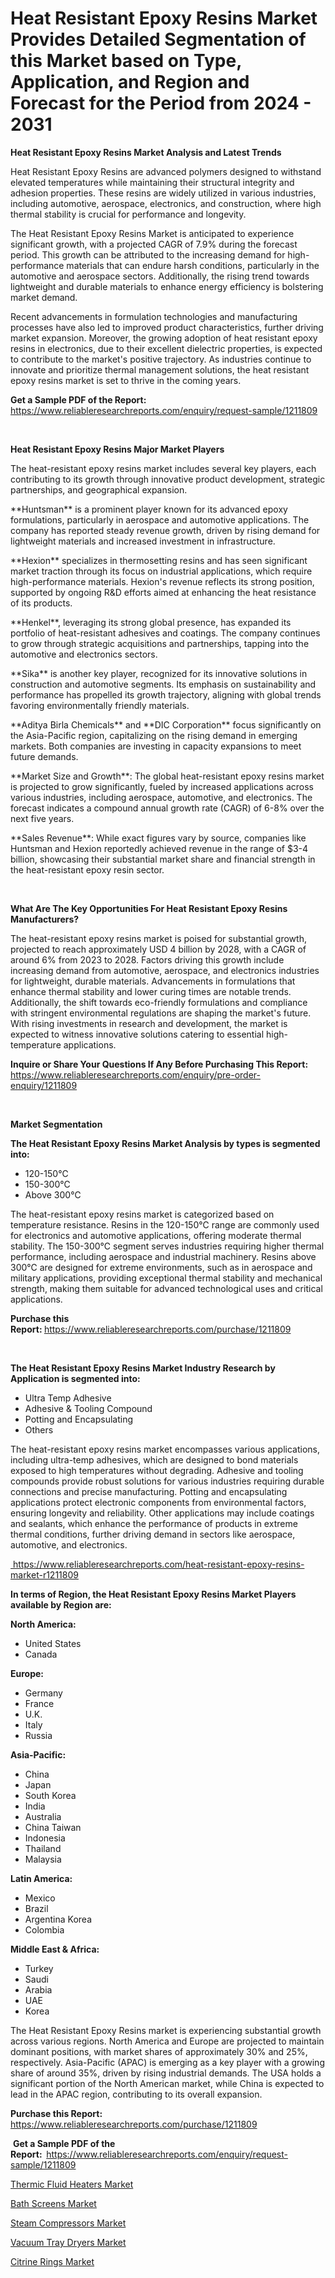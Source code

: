<p><h1>Heat Resistant Epoxy Resins Market Provides Detailed Segmentation of this Market based on Type, Application, and Region and Forecast for the Period from 2024 - 2031</h1></p><p><strong>Heat Resistant Epoxy Resins Market Analysis and Latest Trends</strong></p>
<p><p>Heat Resistant Epoxy Resins are advanced polymers designed to withstand elevated temperatures while maintaining their structural integrity and adhesion properties. These resins are widely utilized in various industries, including automotive, aerospace, electronics, and construction, where high thermal stability is crucial for performance and longevity. </p><p>The Heat Resistant Epoxy Resins Market is anticipated to experience significant growth, with a projected CAGR of 7.9% during the forecast period. This growth can be attributed to the increasing demand for high-performance materials that can endure harsh conditions, particularly in the automotive and aerospace sectors. Additionally, the rising trend towards lightweight and durable materials to enhance energy efficiency is bolstering market demand. </p><p>Recent advancements in formulation technologies and manufacturing processes have also led to improved product characteristics, further driving market expansion. Moreover, the growing adoption of heat resistant epoxy resins in electronics, due to their excellent dielectric properties, is expected to contribute to the market's positive trajectory. As industries continue to innovate and prioritize thermal management solutions, the heat resistant epoxy resins market is set to thrive in the coming years.</p></p>
<p><strong>Get a Sample PDF of the Report:&nbsp;</strong> <a href="https://www.reliableresearchreports.com/enquiry/request-sample/1211809?utm_campaign=1400&utm_medium=2&utm_source=Github&utm_content=ia&utm_term=05102024&utm_id=heat-resistant-epoxy-resins">https://www.reliableresearchreports.com/enquiry/request-sample/1211809</a></p>
<p>&nbsp;</p>
<p><strong>Heat Resistant Epoxy Resins Major Market Players</strong></p>
<p><p>The heat-resistant epoxy resins market includes several key players, each contributing to its growth through innovative product development, strategic partnerships, and geographical expansion. </p><p>**Huntsman** is a prominent player known for its advanced epoxy formulations, particularly in aerospace and automotive applications. The company has reported steady revenue growth, driven by rising demand for lightweight materials and increased investment in infrastructure.</p><p>**Hexion** specializes in thermosetting resins and has seen significant market traction through its focus on industrial applications, which require high-performance materials. Hexion's revenue reflects its strong position, supported by ongoing R&D efforts aimed at enhancing the heat resistance of its products. </p><p>**Henkel**, leveraging its strong global presence, has expanded its portfolio of heat-resistant adhesives and coatings. The company continues to grow through strategic acquisitions and partnerships, tapping into the automotive and electronics sectors. </p><p>**Sika** is another key player, recognized for its innovative solutions in construction and automotive segments. Its emphasis on sustainability and performance has propelled its growth trajectory, aligning with global trends favoring environmentally friendly materials.</p><p>**Aditya Birla Chemicals** and **DIC Corporation** focus significantly on the Asia-Pacific region, capitalizing on the rising demand in emerging markets. Both companies are investing in capacity expansions to meet future demands.</p><p>**Market Size and Growth**: The global heat-resistant epoxy resins market is projected to grow significantly, fueled by increased applications across various industries, including aerospace, automotive, and electronics. The forecast indicates a compound annual growth rate (CAGR) of 6-8% over the next five years.</p><p>**Sales Revenue**: While exact figures vary by source, companies like Huntsman and Hexion reportedly achieved revenue in the range of $3-4 billion, showcasing their substantial market share and financial strength in the heat-resistant epoxy resin sector.</p></p>
<p>&nbsp;</p>
<p><strong>What Are The Key Opportunities For Heat Resistant Epoxy Resins Manufacturers?</strong></p>
<p><p>The heat-resistant epoxy resins market is poised for substantial growth, projected to reach approximately USD 4 billion by 2028, with a CAGR of around 6% from 2023 to 2028. Factors driving this growth include increasing demand from automotive, aerospace, and electronics industries for lightweight, durable materials. Advancements in formulations that enhance thermal stability and lower curing times are notable trends. Additionally, the shift towards eco-friendly formulations and compliance with stringent environmental regulations are shaping the market's future. With rising investments in research and development, the market is expected to witness innovative solutions catering to essential high-temperature applications.</p></p>
<p><strong>Inquire or Share Your Questions If Any Before Purchasing This Report:</strong> <a href="https://www.reliableresearchreports.com/enquiry/pre-order-enquiry/1211809?utm_campaign=1400&utm_medium=2&utm_source=Github&utm_content=ia&utm_term=05102024&utm_id=heat-resistant-epoxy-resins">https://www.reliableresearchreports.com/enquiry/pre-order-enquiry/1211809</a></p>
<p>&nbsp;</p>
<p><strong>Market Segmentation</strong></p>
<p><strong>The Heat Resistant Epoxy Resins Market Analysis by types is segmented into:</strong></p>
<p><ul><li>120-150℃</li><li>150-300℃</li><li>Above 300℃</li></ul></p>
<p><p>The heat-resistant epoxy resins market is categorized based on temperature resistance. Resins in the 120-150℃ range are commonly used for electronics and automotive applications, offering moderate thermal stability. The 150-300℃ segment serves industries requiring higher thermal performance, including aerospace and industrial machinery. Resins above 300℃ are designed for extreme environments, such as in aerospace and military applications, providing exceptional thermal stability and mechanical strength, making them suitable for advanced technological uses and critical applications.</p></p>
<p><strong>Purchase this Report:&nbsp;</strong><a href="https://www.reliableresearchreports.com/purchase/1211809?utm_campaign=1400&utm_medium=2&utm_source=Github&utm_content=ia&utm_term=05102024&utm_id=heat-resistant-epoxy-resins">https://www.reliableresearchreports.com/purchase/1211809</a></p>
<p>&nbsp;</p>
<p><strong>The Heat Resistant Epoxy Resins Market Industry Research by Application is segmented into:</strong></p>
<p><ul><li>Ultra Temp Adhesive</li><li>Adhesive & Tooling Compound</li><li>Potting and Encapsulating</li><li>Others</li></ul></p>
<p><p>The heat-resistant epoxy resins market encompasses various applications, including ultra-temp adhesives, which are designed to bond materials exposed to high temperatures without degrading. Adhesive and tooling compounds provide robust solutions for various industries requiring durable connections and precise manufacturing. Potting and encapsulating applications protect electronic components from environmental factors, ensuring longevity and reliability. Other applications may include coatings and sealants, which enhance the performance of products in extreme thermal conditions, further driving demand in sectors like aerospace, automotive, and electronics.</p></p>
<p><a href="https://www.reliableresearchreports.com/heat-resistant-epoxy-resins-market-r1211809?utm_campaign=1400&utm_medium=2&utm_source=Github&utm_content=ia&utm_term=05102024&utm_id=heat-resistant-epoxy-resins">&nbsp;https://www.reliableresearchreports.com/heat-resistant-epoxy-resins-market-r1211809</a></p>
<p><strong>In terms of Region, the Heat Resistant Epoxy Resins Market Players available by Region are:</strong></p>
<p>
    <p> <strong> North America: </strong>
        <ul>
            <li>United States</li>
            <li>Canada</li>
        </ul>
        </p> 
    <p> <strong> Europe: </strong>
        <ul>
            <li>Germany</li>
            <li>France</li>
            <li>U.K.</li>
            <li>Italy</li>
            <li>Russia</li>
        </ul>
        </p> 
    <p> <strong> Asia-Pacific: </strong>
        <ul>
            <li>China</li>
            <li>Japan</li>
            <li>South Korea</li>
            <li>India</li>
            <li>Australia</li>
            <li>China Taiwan</li>
            <li>Indonesia</li>
            <li>Thailand</li>
            <li>Malaysia</li>
        </ul>
        </p> 
    <p> <strong> Latin America: </strong>
        <ul>
            <li>Mexico</li>
            <li>Brazil</li>
            <li>Argentina Korea</li>
            <li>Colombia</li>
        </ul>
        </p> 
    <p> <strong> Middle East & Africa: </strong>
        <ul>
            <li>Turkey</li>
            <li>Saudi</li>
            <li>Arabia</li>
            <li>UAE</li>
            <li>Korea</li>
        </ul>
    </p>
    </p>
<p><p>The Heat Resistant Epoxy Resins market is experiencing substantial growth across various regions. North America and Europe are projected to maintain dominant positions, with market shares of approximately 30% and 25%, respectively. Asia-Pacific (APAC) is emerging as a key player with a growing share of around 35%, driven by rising industrial demands. The USA holds a significant portion of the North American market, while China is expected to lead in the APAC region, contributing to its overall expansion.</p></p>
<p><strong>Purchase this Report: </strong><a href="https://www.reliableresearchreports.com/purchase/1211809?utm_campaign=1400&utm_medium=2&utm_source=Github&utm_content=ia&utm_term=05102024&utm_id=heat-resistant-epoxy-resins">https://www.reliableresearchreports.com/purchase/1211809</a></p>
<p>&nbsp;<strong>Get a Sample PDF of the Report:&nbsp;&nbsp;</strong><a href="https://www.reliableresearchreports.com/enquiry/request-sample/1211809?utm_campaign=1400&utm_medium=2&utm_source=Github&utm_content=ia&utm_term=05102024&utm_id=heat-resistant-epoxy-resins">https://www.reliableresearchreports.com/enquiry/request-sample/1211809</a></p>
<p><strong></strong></p>
<p><p><a href="https://www.linkedin.com/pulse/thermic-fluid-heaters-market-size-growth-trends-statistics-xhiee?utm_campaign=1400&utm_medium=2&utm_source=Github&utm_content=ia&utm_term=05102024&utm_id=heat-resistant-epoxy-resins">Thermic Fluid Heaters Market</a></p><p><a href="https://github.com/SamiaHussain82/Market-Research-Report-List-1/blob/main/bath-screens-market.md?utm_campaign=1400&utm_medium=2&utm_source=Github&utm_content=ia&utm_term=05102024&utm_id=heat-resistant-epoxy-resins">Bath Screens Market</a></p><p><a href="https://www.linkedin.com/pulse/steam-compressors-market-maturity-analysis-regional-disparities-vocde?utm_campaign=1400&utm_medium=2&utm_source=Github&utm_content=ia&utm_term=05102024&utm_id=heat-resistant-epoxy-resins">Steam Compressors Market</a></p><p><a href="https://www.linkedin.com/pulse/vacuum-tray-dryers-market-pulse-122-expansion-blueprint-phcwe?utm_campaign=1400&utm_medium=2&utm_source=Github&utm_content=ia&utm_term=05102024&utm_id=heat-resistant-epoxy-resins">Vacuum Tray Dryers Market</a></p><p><a href="https://www.linkedin.com/pulse/global-citrine-rings-market-analysis-trends-forecasts-growth-9rvec?utm_campaign=1400&utm_medium=2&utm_source=Github&utm_content=ia&utm_term=05102024&utm_id=heat-resistant-epoxy-resins">Citrine Rings Market</a></p></p>